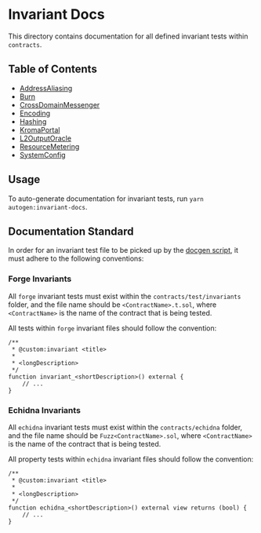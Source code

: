 # Invariant Docs

This directory contains documentation for all defined invariant tests within `contracts`.

<!-- Do not modify the following section manually. It will be automatically generated on running `yarn autogen:invariant-docs` -->
<!-- START autoTOC -->

## Table of Contents
- [AddressAliasing](./AddressAliasing.md)
- [Burn](./Burn.md)
- [CrossDomainMessenger](./CrossDomainMessenger.md)
- [Encoding](./Encoding.md)
- [Hashing](./Hashing.md)
- [KromaPortal](./KromaPortal.md)
- [L2OutputOracle](./L2OutputOracle.md)
- [ResourceMetering](./ResourceMetering.md)
- [SystemConfig](./SystemConfig.md)
<!-- END autoTOC -->

## Usage

To auto-generate documentation for invariant tests, run `yarn autogen:invariant-docs`.

## Documentation Standard

In order for an invariant test file to be picked up by the [docgen script](../scripts/invariant-doc-gen.ts), it must
adhere to the following conventions:

### Forge Invariants

All `forge` invariant tests must exist within the `contracts/test/invariants` folder, and the file name should be
`<ContractName>.t.sol`, where `<ContractName>` is the name of the contract that is being tested.

All tests within `forge` invariant files should follow the convention:

```solidity
/**
 * @custom:invariant <title>
 *
 * <longDescription>
 */
function invariant_<shortDescription>() external {
    // ...
}
```

### Echidna Invariants

All `echidna` invariant tests must exist within the `contracts/echidna` folder, and the file name should be
`Fuzz<ContractName>.sol`, where `<ContractName>` is the name of the contract that is being tested.

All property tests within `echidna` invariant files should follow the convention:
```solidity
/**
 * @custom:invariant <title>
 *
 * <longDescription>
 */
function echidna_<shortDescription>() external view returns (bool) {
    // ...
}
```
